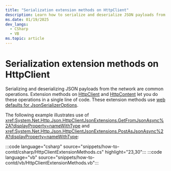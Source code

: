 ```yaml
---
title: "Serialization extension methods on HttpClient"
description: Learn how to serialize and deserialize JSON payloads from the network in a single line of code using extension methods on HttpClient and HttpContent.
ms.date: 01/19/2025
dev_langs:
  - CSharp
  - VB
ms.topic: article
---
```

# Serialization extension methods on HttpClient

Serializing and deserializing JSON payloads from the network are common operations. Extension methods on [HttpClient](xref:System.Net.Http.Json.HttpClientJsonExtensions) and [HttpContent](xref:System.Net.Http.Json.HttpContentJsonExtensions) let you do these operations in a single line of code. These extension methods use [web defaults for JsonSerializerOptions](configure-options.md#web-defaults-for-jsonserializeroptions).

The following example illustrates use of <xref:System.Net.Http.Json.HttpClientJsonExtensions.GetFromJsonAsync%2A?displayProperty=nameWithType> and <xref:System.Net.Http.Json.HttpClientJsonExtensions.PostAsJsonAsync%2A?displayProperty=nameWithType>:

:::code language="csharp" source="snippets/how-to-contd/csharp/HttpClientExtensionMethods.cs" highlight="23,30":::
:::code language="vb" source="snippets/how-to-contd/vb/HttpClientExtensionMethods.vb":::
